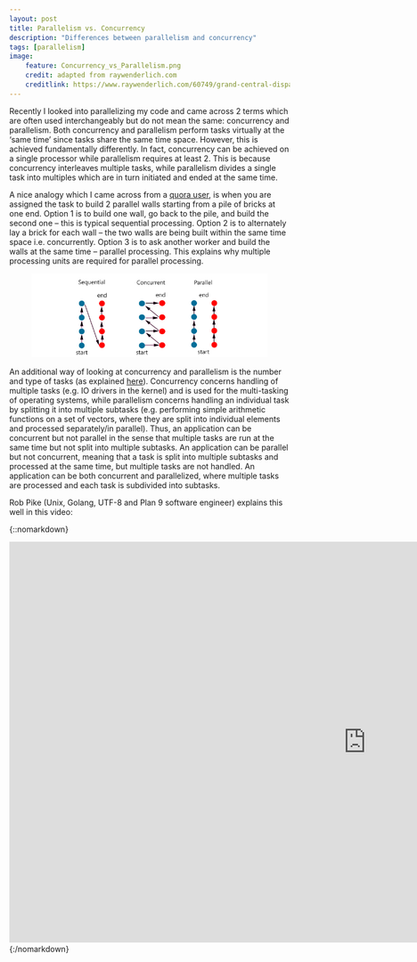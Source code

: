 ```yaml
---
layout: post
title: Parallelism vs. Concurrency
description: "Differences between parallelism and concurrency"
tags: [parallelism]
image:
    feature: Concurrency_vs_Parallelism.png
    credit: adapted from raywenderlich.com
    creditlink: https://www.raywenderlich.com/60749/grand-central-dispatch-in-depth-part-1
---
```


Recently I looked into parallelizing my code and came across 2 terms which are often used interchangeably but do not mean the same: concurrency and parallelism. 
Both concurrency and parallelism perform tasks virtually at the ‘same time’ since tasks share the same time space. 
However, this is achieved fundamentally differently. In fact, concurrency can be achieved on a single processor while parallelism requires at least 2. This is because concurrency interleaves 
multiple tasks, while parallelism divides a single task into multiples which are in turn initiated and ended at the same time.

<!-- more -->

A nice analogy which I came across from a [quora user](https://www.quora.com/profile/Vicky-Katara), is when you are assigned the task to build 2
parallel walls starting from a pile of bricks at one end. Option 1 is to build one wall, go back to the pile, and build the second one – this is 
typical sequential processing. Option 2 is to alternately lay a brick for each wall – the two walls are being built within the same time space i.e. 
concurrently. Option 3 is to ask another worker and build the walls at the same time – parallel processing. This explains why multiple processing 
units are required for parallel processing. 

<figure>
	<img src="/images/parallel_sequential_concurrent.jpg" alt="">
</figure>

An additional way of looking at concurrency and parallelism is the number and type of tasks (as explained [here](http://tutorials.jenkov.com/java-concurrency/concurrency-vs-parallelism.html)). 
Concurrency concerns handling of multiple tasks (e.g. IO drivers in the kernel) and is used for the multi-tasking of operating systems, while parallelism concerns handling an individual task by splitting it into multiple subtasks
(e.g. performing simple arithmetic functions on a set of vectors, where they are split into individual elements and processed separately/in parallel). Thus, an application can be concurrent but not parallel in the sense that multiple tasks are run at the same time but not split into 
multiple subtasks. An application can be parallel but not concurrent, meaning that a task is split 
into multiple subtasks and processed at the same time, but multiple tasks are not handled. An application can be both concurrent and parallelized, where multiple tasks are processed and each 
task is subdivided into subtasks. 

Rob Pike (Unix, Golang, UTF-8 and Plan 9 software engineer) explains this well in this video:

{::nomarkdown}
<iframe width="1280" height="720" src="https://www.youtube.com/embed/B9lP-E4J_lc" frameborder="0" allowfullscreen></iframe>
{:/nomarkdown}

